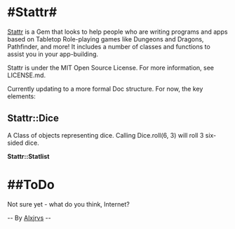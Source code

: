 #Stattr#
======

[Stattr](https://rubygems.org/gems/stattr "Stattr") is a Gem that looks to help people who are writing programs and apps based on Tabletop Role-playing games like Dungeons and Dragons, Pathfinder, and more! It includes a number of classes and functions to assist you in your app-building. 

Stattr is under the MIT Open Source License. For more information, see LICENSE.md.

Currently updating to a more formal Doc structure. For now, the key elements:

**Stattr::Dice** 
---------------
A Class of objects representing dice. Calling Dice.roll(6, 3) will roll 3 six-sided dice. 

**Stattr::Statlist** 

##ToDo
========
Not sure yet - what do you think, Internet? 

-- By [Alxjrvs](http://alxjrvs.com "Alxjrvs") -- 
